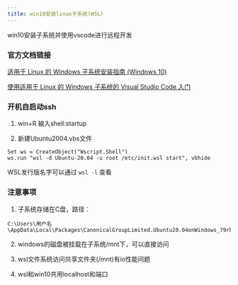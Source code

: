 ```yaml
---
title: win10安装linux子系统(WSL)
---
```


win10安装子系统并使用vscode进行远程开发

### 官方文档链接

[适用于 Linux 的 Windows 子系统安装指南 (Windows 10)](https://docs.microsoft.com/zh-cn/windows/wsl/install-win10)

[使用适用于 Linux 的 Windows 子系统的 Visual Studio Code 入门](https://docs.microsoft.com/zh-cn/windows/wsl/tutorials/wsl-vscode)

### 开机自启动ssh

1. win+R 输入shell:startup

2. 新建Ubuntu2004.vbs文件

```shell
Set ws = CreateObject("Wscript.Shell")
ws.run "wsl -d Ubuntu-20.04 -u root /etc/init.wsl start", vbhide
```

WSL发行版名字可以通过  `wsl -l` 查看

### 注意事项

1. 子系统存储在C盘，路径：

```shell
C:\Users\用户名\AppData\Local\Packages\CanonicalGroupLimited.Ubuntu20.04onWindows_79rhkp1fndgsc\LocalState
```

2. windows的磁盘被挂载在子系统/mnt下，可以直接访问

3. wsl文件系统访问共享文件夹(/mnt)有io性能问题

4. wsl和win10共用localhost和端口
